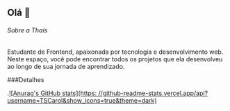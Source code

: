 ## Olá 👋

###### Sobre a Thaís

 Estudante de Frontend, apaixonada por tecnologia e desenvolvimento web. Neste espaço, você pode encontrar todos os projetos que ela desenvolveu ao longo de sua jornada de aprendizado. 

###Detalhes

.[![Anurag's GitHub stats](https: //github-readme-stats.vercel.app/api?username=TSCarol&show_icons=true&theme=dark)](https://github.com/anuraghazra/github-readme-stata)
